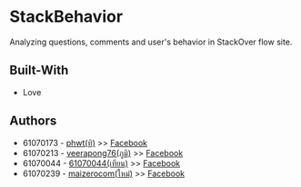 # StackBehavior
 Analyzing questions, comments and user's behavior in StackOver flow site.

## Built-With
* Love

## Authors
* 61070173 - [phwt(ทิ)](https://github.com/phwt) >> [Facebook](https://www.facebook.com/phwt.smwt)
* 61070213 - [veerapong76(ภูมิ)](https://github.com/veerapong76) >> [Facebook](https://www.facebook.com/veerapong.poom)
* 61070044 - [61070044(เทียน)](https://github.com/61070044) >> [Facebook](https://www.facebook.com/TiannyCandle)
* 61070239 - [maizerocom(ใหม่)](https://github.com/maizerocom) >> [Facebook](https://www.facebook.com/maizerocom)
